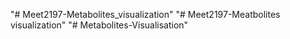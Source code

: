 "# Meet2197-Metabolites_visualization" 
"# Meet2197-Meatbolites visualization" 
"# Metabolites-Visualisation" 
